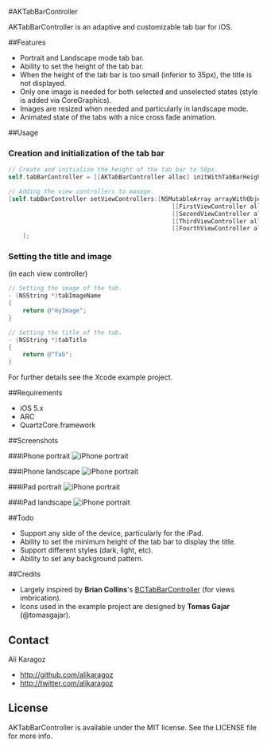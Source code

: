 #AKTabBarController

AKTabBarController is an adaptive and customizable tab bar for iOS.


##Features
- Portrait and Landscape mode tab bar.
- Ability to set the height of the tab bar.
- When the height of the tab bar is too small (inferior to 35px), the title is not displayed. 
- Only one image is needed for both selected and unselected states (style is added via CoreGraphics).
- Images are resized when needed and particularly in landscape mode.
- Animated state of the tabs with a nice cross fade animation.

##Usage
### Creation and initialization of the tab bar
``` objective-c  
// Create and initialize the height of the tab bar to 50px.
self.tabBarController = [[AKTabBarController alloc] initWithTabBarHeight:50];

// Adding the view controllers to manage.
[self.tabBarController setViewControllers:[NSMutableArray arrayWithObjects:
                                              [[FirstViewController alloc] init],
                                              [[SecondViewController alloc] init],
                                              [[ThirdViewController alloc] init],
                                              [[FourthViewController alloc] init],nil]
    ];  
```
### Setting the title and image
(in each view controller)

``` objective-c  
// Setting the image of the tab.
- (NSString *)tabImageName
{
	return @"myImage";
}

// Setting the title of the tab.
- (NSString *)tabTitle
{
	return @"Tab";
}  
```

For further details see the Xcode example project.

##Requirements
- iOS 5.x
- ARC
- QuartzCore.framework

##Screenshots

###iPhone portrait
![iPhone portrait](https://github.com/alikaragoz/AKTabBarController/raw/master/Screenshots/iphone-portrait.png)

###iPhone landscape
![iPhone portrait](https://github.com/alikaragoz/AKTabBarController/raw/master/Screenshots/iphone-landscape.png)

###iPad portrait
![iPhone portrait](https://github.com/alikaragoz/AKTabBarController/raw/master/Screenshots/ipad-portrait.png)

###iPad landscape
![iPhone portrait](https://github.com/alikaragoz/AKTabBarController/raw/master/Screenshots/ipad-landscape.png)

##Todo
- Support any side of the device, particularly for the iPad.
- Ability to set the minimum height of the tab bar to display the title.
- Support different styles (dark, light, etc).
- Ability to set any background pattern.

##Credits
- Largely inspired by **Brian Collins**'s [BCTabBarController](https://github.com/briancollins/BCTabBarController) (for views imbrication).
- Icons used in the example project are designed by **Tomas Gajar** (@tomasgajar).

## Contact

Ali Karagoz

- http://github.com/alikaragoz
- http://twitter.com/alikaragoz

## License

AKTabBarController is available under the MIT license. See the LICENSE file for more info.